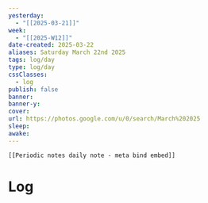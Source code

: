 ```yaml
---
yesterday: 
  - "[[2025-03-21]]"
week: 
  - "[[2025-W12]]" 
date-created: 2025-03-22
aliases: Saturday March 22nd 2025
tags: log/day
type: log/day
cssClasses:
  - log
publish: false
banner: 
banner-y: 
cover: 
url: https://photos.google.com/u/0/search/March%202025
sleep: 
awake:
---
```


```meta-bind-embed
[[Periodic notes daily note - meta bind embed]]
```

# Log